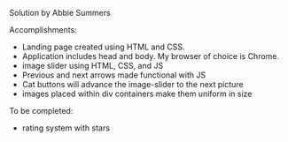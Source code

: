 Solution by Abbie Summers

Accomplishments:
- Landing page created using HTML and CSS. 
- Application includes head and body. My browser of choice is Chrome.
- image slider using HTML, CSS, and JS
- Previous and next arrows made functional with JS
- Cat buttons will advance the image-slider to the next picture
- images placed within div containers make them uniform in size

To be completed:
- rating system with stars
